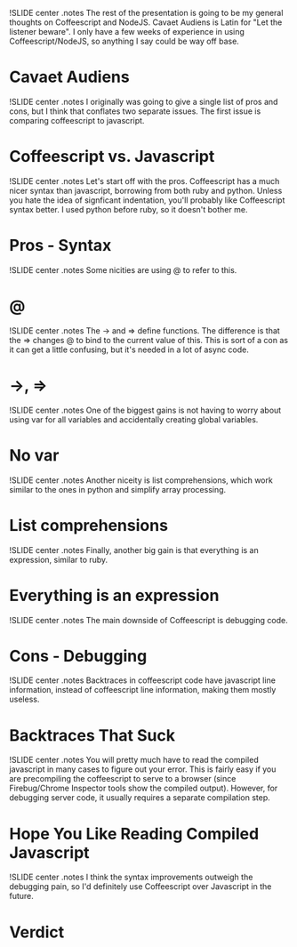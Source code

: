!SLIDE center
.notes The rest of the presentation is going to be my general thoughts on Coffeescript and NodeJS.  Cavaet Audiens is Latin for "Let the listener beware".  I only have a few weeks of experience in using Coffeescript/NodeJS, so anything I say could be way off base.

# Cavaet Audiens

!SLIDE center
.notes I originally was going to give a single list of pros and cons, but I think that conflates two separate issues.  The first issue is comparing coffeescript to javascript.

# Coffeescript vs. Javascript

!SLIDE center
.notes Let's start off with the pros. Coffeescript has a much nicer syntax than javascript, borrowing from both ruby and python.  Unless you hate the idea of signficant indentation, you'll probably like Coffeescript syntax better.  I used python before ruby, so it doesn't bother me.

# Pros - Syntax

!SLIDE center
.notes Some nicities are using @ to refer to this.

# @

!SLIDE center
.notes The -> and => define functions.  The difference is that the => changes @ to bind to the current value of this.  This is sort of a con as it can get a little confusing, but it's needed in a lot of async code.

# ->, =>

!SLIDE center
.notes One of the biggest gains is not having to worry about using var for all variables and accidentally creating global variables.

# No var

!SLIDE center
.notes Another niceity is list comprehensions, which work similar to the ones in python and simplify array processing.

# List comprehensions

!SLIDE center
.notes Finally, another big gain is that everything is an expression, similar to ruby.

# Everything is an expression

!SLIDE center
.notes The main downside of Coffeescript is debugging code.

# Cons - Debugging

!SLIDE center
.notes Backtraces in coffeescript code have javascript line information, instead of coffeescript line information, making them mostly useless.

# Backtraces That Suck

!SLIDE center
.notes You will pretty much have to read the compiled javascript in many cases to figure out your error.  This is fairly easy if you are precompiling the coffeescript to serve to a browser (since Firebug/Chrome Inspector tools show the compiled output).  However, for debugging server code, it usually requires a separate compilation step.

# Hope You Like Reading Compiled Javascript

!SLIDE center
.notes I think the syntax improvements outweigh the debugging pain, so I'd definitely use Coffeescript over Javascript in the future.

# Verdict 

